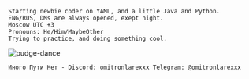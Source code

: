 	Starting newbie coder on YAML, and a little Java and Python.
	ENG/RUS, DMs are always opened, exept night. 
	Moscow UTC +3
	Pronouns: He/Him/MaybeOther
	Trying to practice, and doing something cool.

![pudge-dance](https://github.com/user-attachments/assets/22605001-bfe8-4a03-b14b-7b192afc7bc1)





	Иного Пути Нет - Discord: omitronlarexxx Telegram: @omitronlarexxx
